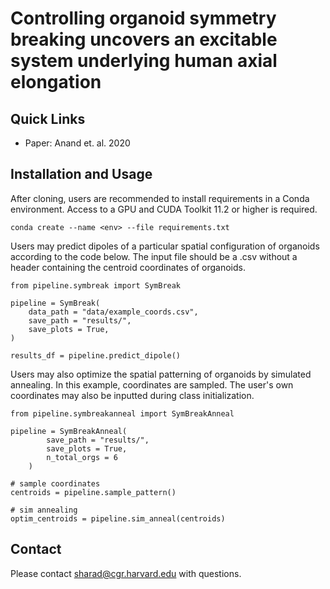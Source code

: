 # Controlling organoid symmetry breaking uncovers an excitable system underlying human axial elongation

## Quick Links
- Paper: Anand et. al. 2020

## Installation and Usage

After cloning, users are recommended to install requirements in a Conda environment. Access to a GPU and CUDA Toolkit 11.2 or higher is required. 

```
conda create --name <env> --file requirements.txt
```

Users may predict dipoles of a particular spatial configuration of organoids according to the code below. The input file should be a .csv without a header containing the centroid coordinates of organoids. 

```
from pipeline.symbreak import SymBreak

pipeline = SymBreak(
    data_path = "data/example_coords.csv",
    save_path = "results/",
    save_plots = True,
)

results_df = pipeline.predict_dipole()
```

Users may also optimize the spatial patterning of organoids by simulated annealing. In this example, coordinates are sampled. The user's own coordinates may also be inputted during class initialization. 
```
from pipeline.symbreakanneal import SymBreakAnneal

pipeline = SymBreakAnneal(
        save_path = "results/",
        save_plots = True,
        n_total_orgs = 6
    )

# sample coordinates
centroids = pipeline.sample_pattern()

# sim annealing
optim_centroids = pipeline.sim_anneal(centroids)
```

## Contact
Please contact sharad@cgr.harvard.edu with questions.
